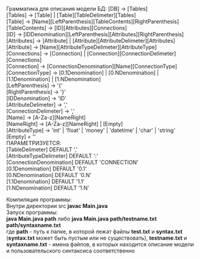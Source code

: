 Грамматика для описания модели БД:
[DB] -> [Tables] <br>
[Tables] -> [Table] | [Table][TableDelimeter][Tables] <br>
[Table] -> [Name][LeftParenthesis][TableContents][RightParenthesis] <br>
[TableContents] -> [ID][Attributes][Connections] <br>
[ID] -> [IDDenomination][LeftParenthesis][Attributes][RightParenthesis] <br>
[Attributes] -> [Attribute] | [Attribute][AttributeDelimeter][Attributes] <br>
[Attribute] -> [Name][AttributeTypeDelimeter][AttributeType] <br>
[Connections] -> [Connection] | [Connection][ConnectionDelimeter][Connections] <br>
[Connection] -> [ConnectionDenomination][Name][ConnectionType] <br>
[ConnectionType] -> [0.1Denomination] | [0.NDenomination] | [1.1Denomination] | [1.NDenomination] <br>
[LeftParenthesis] -> '{' <br>
[RightParenthesis] -> '}' <br>
[IDDenomination] -> 'ID' <br>
[AttributeDelimeter] -> ',' <br>
[ConnectionDelimeter] -> ',' <br>
[Name] -> [A-Za-z][NameRight] <br>
[NameRight] -> [A-Za-z][NameRight] | [Empty] <br>
[AttributeType] -> 'int' | 'float' | 'money' | 'datetime' | 'char' | 'string' <br>
[Empty] = '' <br>
ПАРАМЕТРИЗУЕТСЯ: <br>
[TableDelimeter] DEFAULT ',' <br>
[AttributeTypeDelimeter] DEFAULT ':' <br>
[ConnectionDenomination] DEFAULT 'CONNECTION' <br>
[0.1Denomination] DEFAULT '0.1' <br>
[0.NDenomination] DEFAULT '0.N' <br>
[1.1Denomination] DEFAULT '1.1' <br>
[1.NDenomination] DEFAULT '1.N' <br>

Компиляция программы: <br>
Внутри директории src **javac Main.java** <br>
Запуск программы: <br>
**java Main.java path** либо  **java Main.java path/testname.txt path/syntaxname.txt**  <br>
где **path** - путь к папке, в которой лежат файлы **test.txt** и **syntax.txt** (**syntax.txt** может быть пустым или не существовать),
**testname.txt** и **syntaxname.txt** - имена файлов, в которых находится описание модели и пользовательского синтаксиса соответственно <br>